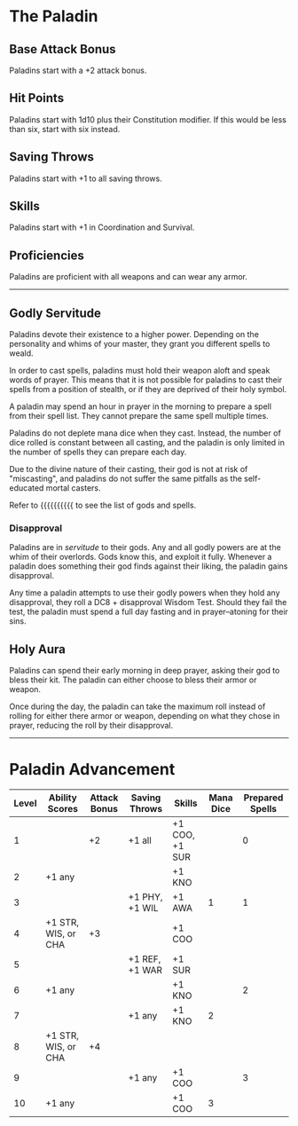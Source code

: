 # The Paladin
## Base Attack Bonus
Paladins start with a +2 attack bonus.
## Hit Points
Paladins start with 1d10 plus their Constitution modifier. If this would be less than six, start with six instead.
## Saving Throws
Paladins start with +1 to all saving throws.
## Skills
Paladins start with +1 in Coordination and Survival.
## Proficiencies
Paladins are proficient with all weapons and can wear any armor.
____________________
## Godly Servitude
Paladins devote their existence to a higher power. Depending on the personality and whims of your master, they grant you different spells to weald.

In order to cast spells, paladins must hold their weapon aloft and speak words of prayer. This means that it is not possible for paladins to cast their spells from a position of stealth, or if they are deprived of their holy symbol.

A paladin may spend an hour in prayer in the morning to prepare a spell from their spell list. They cannot prepare the same spell multiple times. 

Paladins do not deplete mana dice when they cast. Instead, the number of dice rolled is constant between all casting, and the paladin is only limited in the number of spells they can prepare each day.

Due to the divine nature of their casting, their god is not at risk of "miscasting", and paladins do not suffer the same pitfalls as the self-educated mortal casters.

Refer to {{{{{{{{{{ to see the list of gods and spells.
### Disapproval
Paladins are in *servitude* to their gods. Any and all godly powers are at the whim of their overlords. Gods know this, and exploit it fully. Whenever a paladin does something their god finds against their liking, the paladin gains disapproval.

Any time a paladin attempts to use their godly powers when they hold any disapproval, they roll a DC8 + disapproval Wisdom Test. Should they fail the test, the paladin must spend a full day fasting and in prayer–atoning for their sins.
## Holy Aura
Paladins can spend their early morning in deep prayer, asking their god to bless their kit. The paladin can either choose to bless their armor or weapon. 

Once during the day, the paladin can take the maximum roll instead of rolling for either there armor or weapon, depending on what they chose in prayer, reducing the roll by their disapproval.
_____________ 
# Paladin Advancement
| Level | Ability Scores      | Attack Bonus | Saving Throws  | Skills         | Mana Dice | Prepared Spells |
| ----- | ------------------- | ------------ | -------------- | -------------- | --------- | --------------- |
| 1     |                     | +2           | +1 all         | +1 COO, +1 SUR |           | 0               |
| 2     | +1 any              |              |                | +1 KNO         |           |                 |
| 3     |                     |              | +1 PHY, +1 WIL | +1 AWA         | 1         | 1               |
| 4     | +1 STR, WIS, or CHA | +3           |                | +1 COO         |           |                 |
| 5     |                     |              | +1 REF, +1 WAR | +1 SUR         |           |                 |
| 6     | +1 any              |              |                | +1 KNO         |           | 2               |
| 7     |                     |              | +1 any         | +1 KNO         | 2         |                 |
| 8     | +1 STR, WIS, or CHA | +4           |                |                |           |                 |
| 9     |                     |              | +1 any         | +1 COO         |           | 3               |
| 10    | +1 any              |              |                | +1 COO         | 3         |                 |
